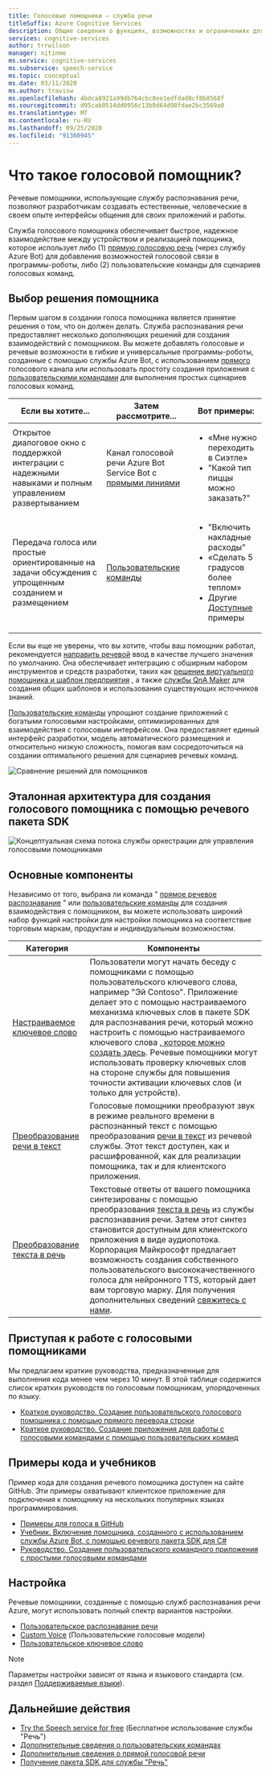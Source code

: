 ```yaml
---
title: Голосовые помощники — служба речи
titleSuffix: Azure Cognitive Services
description: Общие сведения о функциях, возможностях и ограничениях для голосовых помощников, использующих пакет средств разработки речевых программ (SDK).
services: cognitive-services
author: trrwilson
manager: nitinme
ms.service: cognitive-services
ms.subservice: speech-service
ms.topic: conceptual
ms.date: 03/11/2020
ms.author: travisw
ms.openlocfilehash: 4bdca8921a99db764cbc8ee1edfdad8cf8b8568f
ms.sourcegitcommit: d95cab0514dd0956c13b9d64d98fdae2bc3569a0
ms.translationtype: MT
ms.contentlocale: ru-RU
ms.lasthandoff: 09/25/2020
ms.locfileid: "91360945"
---
```

# <a name="what-is-a-voice-assistant"></a>Что такое голосовой помощник?

Речевые помощники, использующие службу распознавания речи, позволяют разработчикам создавать естественные, человеческие в своем опыте интерфейсы общения для своих приложений и работы.

Служба голосового помощника обеспечивает быстрое, надежное взаимодействие между устройством и реализацией помощника, которое использует либо (1) [прямую голосовую речь](direct-line-speech.md) (через службу Azure Bot) для добавления возможностей голосовой связи в программы-роботы, либо (2) пользовательские команды для сценариев голосовых команд.

## <a name="choosing-an-assistant-solution"></a>Выбор решения помощника

Первым шагом в создании голоса помощника является принятие решения о том, что он должен делать. Служба распознавания речи предоставляет несколько дополняющих решений для создания взаимодействий с помощником. Вы можете добавлять голосовые и речевые возможности в гибкие и универсальные программы-роботы, созданные с помощью службы Azure Bot, с использованием [прямого](direct-line-speech.md) голосового канала или использовать простоту создания приложения с [пользовательскими командами](custom-commands.md) для выполнения простых сценариев голосовых команд.

| Если вы хотите... | Затем рассмотрите... | Вот примеры: |
|-------------------|------------------|----------------|
|Открытое диалоговое окно с поддержкой интеграции с надежными навыками и полным управлением развертыванием | Канал голосовой речи Azure Bot Service Bot с [прямыми линиями](direct-line-speech.md) | <ul><li>«Мне нужно переходить в Сиэтле»</li><li>"Какой тип пиццы можно заказать?"</li></ul>
|Передача голоса или простые ориентированные на задачи обсуждения с упрощенным созданием и размещением | [Пользовательские команды](custom-commands.md) | <ul><li>"Включить накладные расходы"</li><li>«Сделать 5 градусов более теплом»</li><li>Другие [Доступные](https://speech.microsoft.com/customcommands) примеры</li></ul>

Если вы еще не уверены, что вы хотите, чтобы ваш помощник работал, рекомендуется [направить речевой](direct-line-speech.md) ввод в качестве лучшего значения по умолчанию. Она обеспечивает интеграцию с обширным набором инструментов и средств разработки, таких как [решение виртуального помощника и шаблон предприятия](https://docs.microsoft.com/azure/bot-service/bot-builder-enterprise-template-overview) , а также [службы QnA Maker](https://docs.microsoft.com/azure/cognitive-services/QnAMaker/Overview/overview) для создания общих шаблонов и использования существующих источников знаний.

[Пользовательские команды](custom-commands.md) упрощают создание приложений с богатыми голосовыми настройками, оптимизированных для взаимодействия с голосовым интерфейсом. Она предоставляет единый интерфейс разработки, модель автоматического размещения и относительно низкую сложность, помогая вам сосредоточиться на создании оптимального решения для сценариев речевых команд.

   ![Сравнение решений для помощников](media/voice-assistants/assistant-solution-comparison.png "Сравнение решений для помощников")


## <a name="reference-architecture-for-building-a-voice-assistant-using-the-speech-sdk"></a>Эталонная архитектура для создания голосового помощника с помощью речевого пакета SDK

   ![Концептуальная схема потока службы оркестрации для управления голосовыми помощниками](media/voice-assistants/overview.png "Поток речевого помощника")

## <a name="core-features"></a>Основные компоненты

Независимо от того, выбрана ли команда " [прямое речевое распознавание](direct-line-speech.md) " или [пользовательские команды](custom-commands.md) для создания взаимодействия с помощником, вы можете использовать широкий набор функций настройки для настройки помощника на соответствие торговым маркам, продуктам и индивидуальным возможностям.

| Категория | Компоненты |
|----------|----------|
|[Настраиваемое ключевое слово](speech-devices-sdk-create-kws.md) | Пользователи могут начать беседу с помощниками с помощью пользовательского ключевого слова, например "Эй Contoso". Приложение делает это с помощью настраиваемого механизма ключевых слов в пакете SDK для распознавания речи, который можно настроить с помощью настраиваемого ключевого слова [, которое можно создать здесь](speech-devices-sdk-create-kws.md). Речевые помощники могут использовать проверку ключевых слов на стороне службы для повышения точности активации ключевых слов (и только для устройств).
|[Преобразование речи в текст](speech-to-text.md) | Голосовые помощники преобразуют звук в режиме реального времени в распознанный текст с помощью преобразования [речи в текст](speech-to-text.md) из речевой службы. Этот текст доступен, как и расшифрованной, как для реализации помощника, так и для клиентского приложения.
|[Преобразование текста в речь](text-to-speech.md) | Текстовые ответы от вашего помощника синтезированы с помощью преобразования [текста в речь](text-to-speech.md) из службы распознавания речи. Затем этот синтез становится доступным для клиентского приложения в виде аудиопотока. Корпорация Майкрософт предлагает возможность создания собственного пользовательского высококачественного голоса для нейронного TTS, который дает вам торговую марку. Для получения дополнительных сведений [свяжитесь с нами](mailto:mstts@microsoft.com).

## <a name="getting-started-with-voice-assistants"></a>Приступая к работе с голосовыми помощниками

Мы предлагаем краткие руководства, предназначенные для выполнения кода менее чем через 10 минут. В этой таблице содержится список кратких руководств по голосовым помощникам, упорядоченных по языку.

* [Краткое руководство. Создание пользовательского голосового помощника с помощью прямого перевода строки](quickstarts/voice-assistants.md)
* [Краткое руководство. Создание приложения для работы с голосовыми командами с помощью пользовательских команд](quickstart-custom-commands-application.md)

## <a name="sample-code-and-tutorials"></a>Примеры кода и учебников

Пример кода для создания речевого помощника доступен на сайте GitHub. Эти примеры охватывают клиентское приложение для подключения к помощнику на нескольких популярных языках программирования.

* [Примеры для голоса в GitHub](https://github.com/Azure-Samples/Cognitive-Services-Voice-Assistant)
* [Учебник. Включение помощника, созданного с использованием службы Azure Bot, с помощью речевого пакета SDK для C#](tutorial-voice-enable-your-bot-speech-sdk.md)
* [Руководство. Создание пользовательского командного приложения с простыми голосовыми командами](how-to-custom-commands-create-application-with-simple-commands.md)

## <a name="customization"></a>Настройка

Речевые помощники, созданные с помощью служб распознавания речи Azure, могут использовать полный спектр вариантов настройки.

* [Пользовательское распознавание речи](how-to-custom-speech.md)
* [Custom Voice](how-to-custom-voice.md) (Пользовательские голосовые модели)
* [Пользовательское ключевое слово](custom-keyword-overview.md)

> [!NOTE]
> Параметры настройки зависят от языка и языкового стандарта (см. раздел [Поддерживаемые языки](language-support.md)).

## <a name="next-steps"></a>Дальнейшие действия

* [Try the Speech service for free](overview.md#try-the-speech-service-for-free) (Бесплатное использование службы "Речь")
* [Дополнительные сведения о пользовательских командах](custom-commands.md)
* [Дополнительные сведения о прямой голосовой речи](direct-line-speech.md)
* [Получение пакета SDK для службы "Речь"](speech-sdk.md)